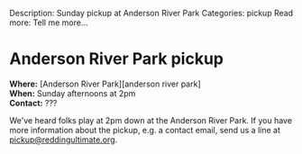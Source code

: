 Description: Sunday pickup at Anderson River Park
Categories: pickup
Read more: Tell me more...

# Anderson River Park pickup

**Where:** [Anderson River Park][anderson river park]  
**When:** Sunday afternoons at 2pm  
**Contact:** ???

<!-- ~~fold~~ -->

We've heard folks play at 2pm down at the Anderson River Park. If you
have more information about the pickup, e.g. a contact email, send us
a line at <pickup@reddingultimate.org>.

